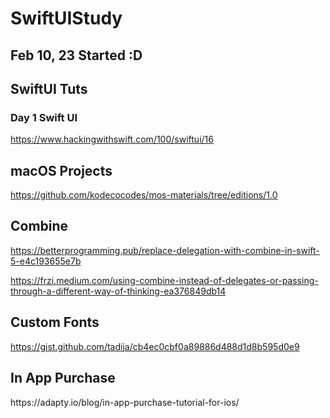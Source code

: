 # SwiftUIStudy

<h2> Feb 10, 23 Started :D </h2>

<h2> SwiftUI Tuts </h2>

<h3> Day 1 Swift UI </h3>

https://www.hackingwithswift.com/100/swiftui/16

<h2> macOS Projects </h2>

https://github.com/kodecocodes/mos-materials/tree/editions/1.0

<h2> Combine </h2>

https://betterprogramming.pub/replace-delegation-with-combine-in-swift-5-e4c193655e7b

https://frzi.medium.com/using-combine-instead-of-delegates-or-passing-through-a-different-way-of-thinking-ea376849db14

<h2> Custom Fonts </h2>

https://gist.github.com/tadija/cb4ec0cbf0a89886d488d1d8b595d0e9

<h2> In App Purchase </h2>
https://adapty.io/blog/in-app-purchase-tutorial-for-ios/
